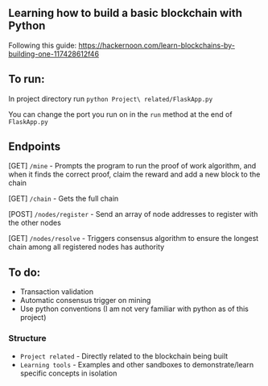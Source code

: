 ## Learning how to build a basic blockchain with Python

Following this guide: https://hackernoon.com/learn-blockchains-by-building-one-117428612f46

## To run:

In project directory run `python Project\ related/FlaskApp.py`

You can change the port you run on in the `run` method at the end of `FlaskApp.py`

## Endpoints

[GET] `/mine` - Prompts the program to run the proof of work algorithm, and when it finds the correct proof, claim the reward and add a new block to the chain

[GET] `/chain` - Gets the full chain

[POST] `/nodes/register` - Send an array of node addresses to register with the other nodes

[GET] `/nodes/resolve` - Triggers consensus algorithm to ensure the longest chain among all registered nodes has authority

## To do:

- Transaction validation
- Automatic consensus trigger on mining
- Use python conventions (I am not very familiar with python as of this project)

### Structure

- `Project related` - Directly related to the blockchain being built
- `Learning tools` - Examples and other sandboxes to demonstrate/learn specific concepts in isolation
